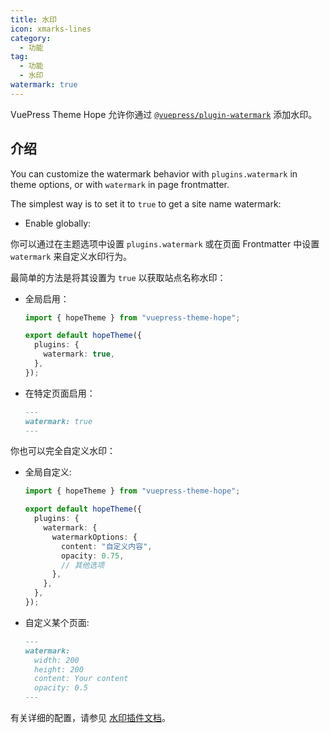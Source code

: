 ```yaml
---
title: 水印
icon: xmarks-lines
category:
  - 功能
tag:
  - 功能
  - 水印
watermark: true
---
```


VuePress Theme Hope 允许你通过 [`@vuepress/plugin-watermark`][watermark] 添加水印。

<!-- more -->

## 介绍

You can customize the watermark behavior with `plugins.watermark` in theme options, or with `watermark` in page frontmatter.

The simplest way is to set it to `true` to get a site name watermark:

- Enable globally:

你可以通过在主题选项中设置 `plugins.watermark` 或在页面 Frontmatter 中设置 `watermark` 来自定义水印行为。

最简单的方法是将其设置为 `true` 以获取站点名称水印：

- 全局启用：

  ```ts twoslash {5} title=".vuepress/theme.ts"
  import { hopeTheme } from "vuepress-theme-hope";

  export default hopeTheme({
    plugins: {
      watermark: true,
    },
  });
  ```

- 在特定页面启用：

  ```md title="example.md"
  ---
  watermark: true
  ---
  ```

你也可以完全自定义水印：

- 全局自定义:

  ```ts twoslash {5-11} title=".vuepress/theme.ts"
  import { hopeTheme } from "vuepress-theme-hope";

  export default hopeTheme({
    plugins: {
      watermark: {
        watermarkOptions: {
          content: "自定义内容",
          opacity: 0.75,
          // 其他选项
        },
      },
    },
  });
  ```

- 自定义某个页面:

  ```md title="example.md"
  ---
  watermark:
    width: 200
    height: 200
    content: Your content
    opacity: 0.5
  ---
  ```

有关详细的配置，请参见 [水印插件文档][watermark-config]。

[watermark]: https://ecosystem.vuejs.press/zh/plugins/features/watermark.html
[watermark-config]: https://ecosystem.vuejs.press/zh/plugins/features/watermark.html#options
